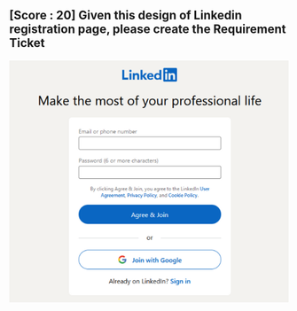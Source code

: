 ## [Score : 20] Given this design of Linkedin registration page, please create the Requirement Ticket

![task01](/assets/01.png)
